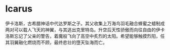 # Icarus

伊卡洛斯，古希腊神话中代达罗斯之子。其父收集上万海鸟羽毛融合蜂蜜之蜡制成两对可以载人飞天的神翼，与其逃出克里特岛。升空后天性骄傲而向往自由的伊卡洛斯忘记了父亲的警告，着魔般飞向了高空中炙烈的太阳。希望能够触摸烈阳，任其羽翼融化燃烧而不顾，最终悲壮的墮天坠海而亡。
